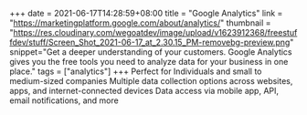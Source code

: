 +++
date = 2021-06-17T14:28:59+08:00
title = "Google Analytics"
link = "https://marketingplatform.google.com/about/analytics/"
thumbnail = "https://res.cloudinary.com/wegoatdev/image/upload/v1623912368/freestuffdev/stuff/Screen_Shot_2021-06-17_at_2.30.15_PM-removebg-preview.png"
snippet="Get a deeper understanding of your customers. Google Analytics gives you the free tools you need to analyze data for your business in one place."
tags = ["analytics"]
+++
Perfect for Individuals and small to medium-sized companies
Multiple data collection options across websites, apps, and internet-connected devices
Data access via mobile app, API, email notifications, and more
